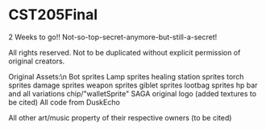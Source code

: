 # CST205Final
2 Weeks to go!! Not-so-top-secret-anymore-but-still-a-secret!

All rights reserved.  Not to be duplicated without explicit permission of original creators.

Original Assets:\n
Bot sprites
Lamp sprites
healing station sprites
torch sprites
damage sprites
weapon sprites
giblet sprites
lootbag sprites
hp bar and all variations
chip/"walletSprite"
SAGA original logo (added textures to be cited)
All code from DuskEcho

All other art/music property of their respective owners (to be cited)
